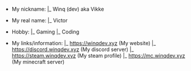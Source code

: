 - My nickname: 
          |_ Winq (dev) aka Vikke
   
- My real name:
           |_ Victor

- Hobby:
     |_ Gaming
     |_ Coding

- My links/information:
            |_ https://winqdev.xyz (My website)
            |_ https://discord.winqdev.xyz (My discord server)
            |_ https://steam.winqdev.xyz (My steam profile)
            |_ https://mc.winqdev.xyz (My minecraft server)

